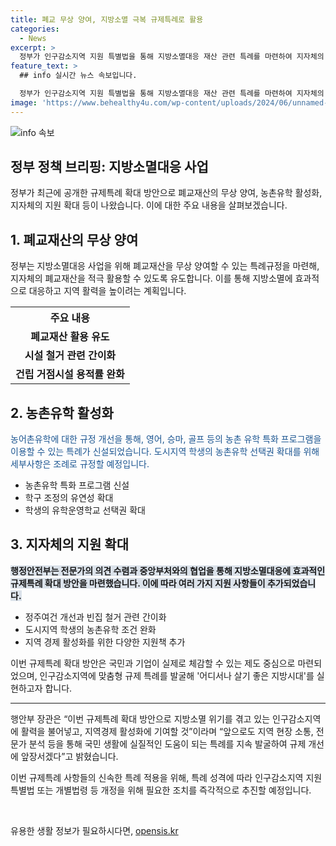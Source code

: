 ```yaml
---
title: 폐교 무상 양여, 지방소멸 극복 규제특례로 활용
categories:
  - News
excerpt: >
  정부가 인구감소지역 지원 특별법을 통해 지방소멸대응 재산 관련 특례를 마련하여 지자체의 폐교재산 활용을 유도하고, 농촌유학, 귀농 등을 지원하는 내용을 발표했다. 이를 통해 지방소멸에 대응하고 지역 활력을 높이기 위해 제도적 지원을 강화하고 규제 특례를 발굴하여 지방시대를 실현하고자 한다. 특히 올해 3월 기준으로 전국 미활용 폐교 367개 중 인구감소지역에 243개(66.2%)가 있어 미활용 폐교재산을 지자체에 무상으로 양여한다는 등 다양한 세부사항을 포함한다. 이번 규제특례 확대 방안은 인구감소지역에 활력을 불어넣고, 지역경제 활성화에 기여할 것으로 기대된다.
feature_text: >
  ## info 실시간 뉴스 속보입니다.

  정부가 인구감소지역 지원 특별법을 통해 지방소멸대응 재산 관련 특례를 마련하여 지자체의 폐교재산 활용을 유도하고, 농촌유학, 귀농 등을 지원하는 내용을 발표했다. 이를 통해 지방소멸에 대응하고 지역 활력을 높이기 위해 제도적 지원을 강화하고 규제 특례를 발굴하여 지방시대를 실현하고자 한다. 특히 올해 3월 기준으로 전국 미활용 폐교 367개 중 인구감소지역에 243개(66.2%)가 있어 미활용 폐교재산을 지자체에 무상으로 양여한다는 등 다양한 세부사항을 포함한다. 이번 규제특례 확대 방안은 인구감소지역에 활력을 불어넣고, 지역경제 활성화에 기여할 것으로 기대된다.
image: 'https://www.behealthy4u.com/wp-content/uploads/2024/06/unnamed-file.png'
---
```


<p><img src="https://www.behealthy4u.com/wp-content/uploads/2024/06/unnamed-file.png" alt="info 속보" /></p>

<h2 data-ke-size="size26">정부 정책 브리핑: 지방소멸대응 사업</h2>

<p data-ke-size="size16">정부가 최근에 공개한 규제특례 확대 방안으로 폐교재산의 무상 양여, 농촌유학 활성화, 지자체의 지원 확대 등이 나왔습니다. 이에 대한 주요 내용을 살펴보겠습니다.</p>

<h2 data-ke-size="size24">1. 폐교재산의 무상 양여</h2>

<p data-ke-size="size16">정부는 지방소멸대응 사업을 위해 폐교재산을 무상 양여할 수 있는 특례규정을 마련해, 지자체의 폐교재산을 적극 활용할 수 있도록 유도합니다. 이를 통해 지방소멸에 효과적으로 대응하고 지역 활력을 높이려는 계획입니다.</p>

<table>
  <tr>
    <th>주요 내용</th>
  </tr>
  <tr>
    <td style="text-align: center; height: 17px;"><b>폐교재산 활용 유도</b></td>
  </tr>
  <tr>
    <td style="text-align: center; height: 17px;"><b>시설 철거 관련 간이화</b></td>
  </tr>
  <tr>
    <td style="text-align: center; height: 17px;"><b>건립 거점시설 용적률 완화</b></td>
  </tr>
</table>

<h2 data-ke-size="size24">2. 농촌유학 활성화</h2>

<p data-ke-size="size16"><span style="color: #1a5490;">농어촌유학에 대한 규정 개선을 통해, 영어, 승마, 골프 등의 농촌 유학 특화 프로그램을 이용할 수 있는 특례가 신설되었습니다. 도시지역 학생의 농촌유학 선택권 확대를 위해 세부사항은 조례로 규정할 예정입니다.</span></p>

<ul>
  <li>농촌유학 특화 프로그램 신설</li>
  <li>학구 조정의 유연성 확대</li>
  <li>학생의 유학운영학교 선택권 확대</li>
</ul>

<h2 data-ke-size="size24">3. 지자체의 지원 확대</h2>

<p data-ke-size="size16"><b><span style="background-color: #21538527;">행정안전부는 전문가의 의견 수렴과 중앙부처와의 협업을 통해 지방소멸대응에 효과적인 규제특례 확대 방안을 마련했습니다. 이에 따라 여러 가지 지원 사항들이 추가되었습니다.</span></b></p>

<ul>
  <li>정주여건 개선과 빈집 철거 관련 간이화</li>
  <li>도시지역 학생의 농촌유학 조건 완화</li>
  <li>지역 경제 활성화를 위한 다양한 지원책 추가</li>
</ul>

<p data-ke-size="size16">이번 규제특례 확대 방안은 국민과 기업이 실제로 체감할 수 있는 제도 중심으로 마련되었으며, 인구감소지역에 맞춤형 규제 특례를 발굴해 '어디서나 살기 좋은 지방시대'를 실현하고자 합니다.</p>

<hr>

<p data-ke-size="size16">행안부 장관은 “이번 규제특례 확대 방안으로 지방소멸 위기를 겪고 있는 인구감소지역에 활력을 불어넣고, 지역경제 활성화에 기여할 것”이라며 “앞으로도 지역 현장 소통, 전문가 분석 등을 통해 국민 생활에 실질적인 도움이 되는 특례를 지속 발굴하여 규제 개선에 앞장서겠다”고 밝혔습니다.</p>

<p data-ke-size="size16">이번 규제특례 사항들의 신속한 특례 적용을 위해, 특례 성격에 따라 인구감소지역 지원 특별법 또는 개별법령 등 개정을 위해 필요한 조치를 즉각적으로 추진할 예정입니다.</p>

<p data-ke-size="size16">&nbsp;</p>
유용한 생활 정보가 필요하시다면, <a href="https://opensis.kr" rel="dofollow">opensis.kr</a>


